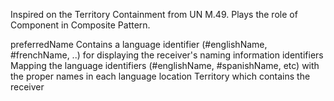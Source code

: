 Inspired on the Territory Containment from UN M.49. Plays the role of Component in Composite Pattern.

preferredName		<Symbol>			Contains a language identifier (#englishName, #frenchName, ..) for displaying the receiver's naming information
identifiers			<IdentityDictionary>	Mapping the language identifiers (#englishName, #spanishName, etc) with the proper names in each language
location				<TerritorialObject>		Territory which contains the receiver

